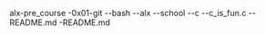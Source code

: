alx-pre_course
  -0x01-git
    --bash
      --alx
      --school
    --c
      --c_is_fun.c
    --README.md
  -README.md

